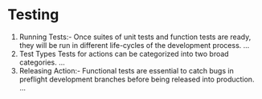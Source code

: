# Testing
<ol>
<li>Running Tests:- Once suites of unit tests and function tests are ready, they will be run in different life-cycles of the development process. ...</li>
  
<li>Test Types Tests for actions can be categorized into two broad categories. ...</li> 

<li>Releasing Action:- Functional tests are essential to catch bugs in preflight development branches before being released into production. ...</li>
  
</ol>

